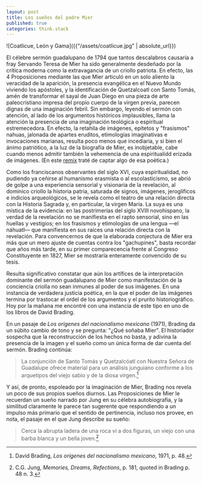 ```yaml
---
layout: post
title: Los sueños del padre Mier
published: true
categories: think.stack
---
```


![Coatlicue, León y Gama]({{"/assets/coatlicue.jpg" | absolute_url}})

El célebre sermón guadalupano de 1794 que tantos descalabros causaría a fray Servando Teresa de Mier ha sido generalmente desdeñado por la crítica moderna como la  extravagancia de un criollo patriota. En efecto, las 4 Proposiciones mediante las que Mier articuló en un solo aliento la veracidad de la aparición, la presencia evangélica en el Nuevo Mundo viviendo los apóstoles, y la identificación de Quetzalcoatl con Santo Tomás, amén de transformar el sayal de Juan Diego en una pieza de arte paleocristiano impresa del propio cuerpo de la virgen previa, parecen dignas de una imaginación febril. Sin embargo, leyendo el sermón con atención, al lado de los argumentos históricos implausibles, llama la atención la presencia de una imaginación teológica o espiritual estremecedora. En efecto, la retahila de imágenes, epítetos y "frasismos" nahuas, jalonada de apartes eruditos, etimologías imaginativas e invocaciones marianas, resulta poco menos que incediaria, y si bien el ánimo patriótico, a la luz de la biografía de Mier, es inobjetable, cabe cuando menos admitir también la vehemencia de una espiritualidd erizada de imágenes. (En este [remix](http://davidcolmenares.org/galeria/mier) traté de captar algo de esa poética.)

Como los franciscanos observantes del siglo XVI, cuya espiritualidad, no pudiendo ya ceñirse al  humanismo erasmista o al escolasticismo, se abrió de golpe a una experiencia sensorial y visionaria de la revelación, al dominico criollo la historia patria, saturada de signos, imágenes, jeroglíficos e indicios arqueológicos, se le revela como el teatro de una relación directa con la Historia Sagrada y, en particular, la virgen María. La suya es una mística de la evidencia: en las postrimerías del siglo XVIII novohispano, la verdad de la revelación no se manifiesta en el rapto sensorial, sino en las huellas y vestigios; en los frasismos y etimologías de una lengua —el náhuatl— que manifiesta en sus raíces una relación directa con la revelación. Para convencernos de que la elaborada conjectura de Mier era más que un mero ajuste de cuentas contra los "gachupines", basta recordar que años más tarde, en su primer comparecencia frente al Congreso Constituyente en 1827, Mier se mostraría enteramente convencido de su tesis. 

Resulta significativo constatar que aún los artífices de la interpretación dominante del sermón guadalupano de Mier como manifestación de la conciencia criolla no sean inmunes al poder de sus imágenes. En una instancia de verdadera justicia poética, en la que el poder de las imágenes termina por trastocar el ordel de los argumentos y el prurito historiográfico. Hoy por la mañana me encontré con una instancia de este tipo en uno de los libros de David Brading. 

En un pasaje de *Los orígenes del nacionalismo mexicano* (1971), Brading da un súbito cambio de tono y se pregunta: "¿Qué soñaba Mier". El historiador sospecha que la reconstrucción de los hechos no basta, y adivina la presencia de la imagen y el sueño como un única forma de dar cuenta del sermón. Brading continúa:

>La conjunción de Santo Tomás y Quetzalcóatl con Nuestra Señora de Guadalupe ofrece material para un análisis junguiano conforme a los arquetipos del viejo sabio y de la diosa virgen.[^1]

Y así, de pronto, espoleado por la imaginación de Mier, Brading nos revela un poco de sus propios sueños diurnos. Las Proposiciones de Mier le recuerdan un sueño narrado por Jung en su célebra autobiografía, y la similitud claramente le parece tan sugerente que respondiendo a un impulso más primario que el sentido de pertinencia, incluso nos provee, en nota, el pasaje en el que Jung describe su sueño:

>Cerca la abrupta ladera de una roca vi a dos figuras, un viejo con una barba blanca y un bella joven.[^2]

[^1]: David Brading, *Los orígenes del nacionalismo mexicano*, 1971, p. 48.
[^2]: C.G. Jung, *Memories, Dreams, Refections*, p. 181, quoted in Brading p. 48 n. 3. 
